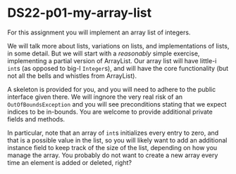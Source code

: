 # DS22-p01-my-array-list

For this assignment you will implement an array list of integers.

We will talk more about lists, variations on lists, and implementations of lists, in some detail. But we will start with
a *reasonably* simple exercise, implementing a partial version of ArrayList<Integer>. Our array list will have little-i
<code>int</code>s (as opposed to big-I <code>Integer</code>s), and will have the core functionality (but not all the
bells and whistles from ArrayList).

A skeleton is provided for you, and you will need to adhere to the public interface given there. We will ingnore the very
real risk of an <code>OutOfBoundsException</code> and you will see preconditions stating that we expect indices to be
in-bounds. You are welcome to provide additional private fields and methods.

In particular, note that an array of <code>int</code>s initializes every entry to zero, and that is a possible value in 
the list, so you will likely want to add an additional instance field to keep track of the size of the list, depending 
on how you manage the array. You probably do not want to create a new array every time an element is added or deleted, 
right?
